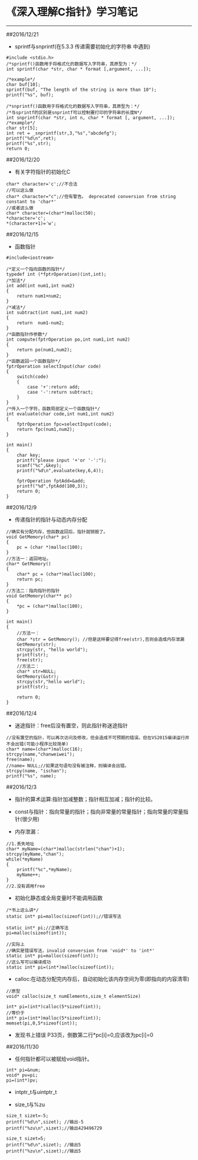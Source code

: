 ﻿# 《深入理解C指针》学习笔记
---


##2016/12/21
-  sprintf与snprintf(在5.3.3 传递需要初始化的字符串 中遇到)
```
#include <stdio.h>
/*sprintf()函数用于将格式化的数据写入字符串，其原型为：*/
int sprintf(char *str, char * format [,argument, ...]);

/*example*/
char buf[10];
sprintf(buf, "The length of the string is more than 10");
printf("%s", buf);

/*snprintf()函数用于将格式化的数据写入字符串，其原型为：*/
/*与sprintf的区别是snprintf可以控制要打印的字符串的长度N*/
int snprintf(char *str, int n, char * format [, argument, ...]);
/*example*/
char str[5];
int ret = _snprintf(str,3,"%s","abcdefg");
printf("%d\n",ret);
printf("%s",str);
return 0;

```
##2016/12/20

-  有关字符指针的初始化C
```
char* character='c';//不合法
//可以这么做
char* character="c";//但有警告。 deprecated conversion from string constant to 'char*'
//或者这么做
char* character=(char*)malloc(50);
*character='c';
*(character+1)='w';

```
##2016/12/15
-  函数指针
```
#include<iostream>

/*定义一个指向函数的指针*/
typedef int (*fptrOperation)(int,int);
/*加法*/
int add(int num1,int num2)
{
	return num1+num2;
}
/*减法*/
int subtract(int num1,int num2)
{
	return  num1-num2;
}
/*函数指针作参数*/
int compute(fptrOperation po,int num1,int num2)
{
	return po(num1,num2);
}
/*函数返回一个函数指针*/
fptrOperation selectInput(char code)
{
	switch(code)
	{
		case '+':return add;
		case '-':return subtract;
	}
}
/*传入一个字符，函数局部定义一个函数指针*/
int evaluate(char code,int num1,int num2)
{
	fptrOperation fpc=selectInput(code);
	return fpc(num1,num2);
}

int main()
{
	char key;
	printf("please input '+'or '-':");
	scanf("%c",&key);
	printf("%d\n",evaluate(key,6,4));
	
	fptrOperation fptAdd=&add;
	printf("%d",fptAdd(100,3));
	return 0;
}

```
##2016/12/9
-  传递指针的指针与动态内存分配
```
//确实有分配内存，但函数返回后，指针就销毁了。
void GetMemory(char* pc)  
{  
    pc = (char *)malloc(100);  
}
//方法一：返回地址。
char* GetMemory()  
{  
    char* pc = (char*)malloc(100);  
	return pc;
} 
//方法二：指向指针的指针
void GetMemory(char** pc)  
{  
    *pc = (char*)malloc(100);  
}

int main()
{
    //方法一：
	char *str = GetMemory(); //但是这样要记得free(str),否则会造成内存泄漏 
    GetMemory(str);   
    strcpy(str, "hello world");  
    printf(str);
    free(str);
    //方法二：
	char* str=NULL;
	GetMemory(&str);
	strcpy(str,"hello world");
	printf(str);  
	 
	return 0;
}
```
##2016/12/4
-  迷途指针：free后没有置空，则此指针称迷途指针
```
//没有置空的指针，可以再次访问及修改，但会造成不可预期的错误。但在VS2015编译运行并不会出错(可能小程序比较简单)
char* name=(char*)malloc(16);
strcpy(name,"chanweiwei");
free(name);
//name= NULL;//如果这句语句没有被注释，则编译会出错。
strcpy(name, "ischan");
printf("%s", name);
```

##2016/12/3

-  指针的算术运算:指针加减整数；指针相互加减；指针的比较。

-  const与指针：指向常量的指针；指向非常量的常量指针；指向常量的常量指针(很少用)

-  内存泄漏：
```
//1.丢失地址
char* myName=(char*)malloc(strlen("chan")+1);
strcpy(myName,"chan");
while(*myName)
{
    printf("%c",*myName);
    myName++;
}
//2.没有调用free
```

-  初始化静态或全局变量时不能调用函数
```
/*书上这么讲*/
static int* pi=malloc(sizeof(int));//错误写法

static int* pi;//正确写法
pi=malloc(sizeof(int));
```

```
//实际上
//确实是错误写法，invalid conversion from 'void*' to 'int*' 
static int* pi=malloc(sizeof(int));
//这么写可以编译成功
static int* pi=(int*)malloc(sizeof(int));
```

-  calloc:在动态分配完内存后，自动初始化该内存空间为零(即指向的内容清零)
```
//原型
void* calloc(size_t numElements,size_t elementSize)

int* pi=(int*)calloc(5*sizeof(int));
//等价于
int* pi=(int*)malloc(5*sizeof(int));
memset(pi,0,5*sizeof(int));
```

-  发现书上错误
P33页，倒数第二行*pc[i]=0,应该改为pc[i]=0

##2016/11/30
-  任何指针都可以被赋给void指针。
```
int* pi=&num;
void* pv=pi;
pi=(int*)pv;
```
-  intptr_t与uintptr_t

-  size_t与%zu
```
size_t sizet=-5;
printf("%d\n",sizet); //输出-5
printf("%zu\n",sizet);//输出429496729

size_t sizet=5;
printf("%d\n",sizet); //输出5
printf("%zu\n",sizet);//输出5
```




